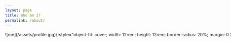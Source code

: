 ```yaml
---
layout: page
title: Who am I?
permalink: /about/
---
```


<div markdown=1 style="display:flex;">
<div markdown=1 style="flex-shrink:0;">
![me](/assets/profile.jpg){:style="object-fit: cover; width: 12rem; height: 12rem; border-radius: 20%; margin: 0 2rem 2rem 0;"} 
</div>
<div markdown=1 >
I'm a software developer and solo entrepreneur at [BlokKod](https://blokkod.me), building business applications for clients.

I'm also building:

- [Jembe](https://jembe.io) - web framework to make my work quicker and easier;
- [TaskClip](https://taskclip.me) - task manager for architects to help my brother and to learn how to develop Saas products.

### Why this blog?

I want to learn to better express myself and help others in the process.
</div>
</div>